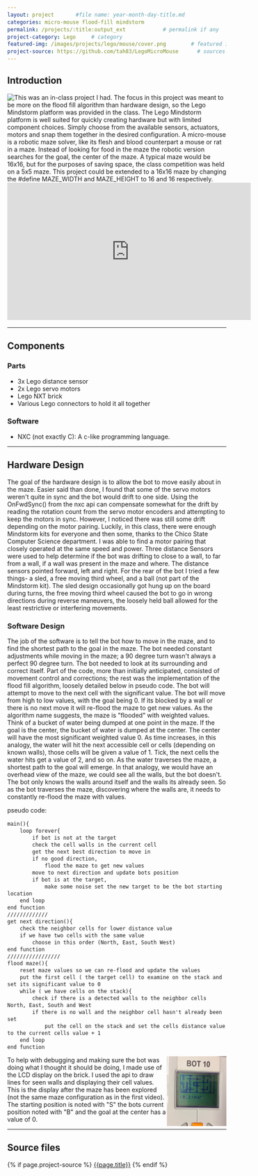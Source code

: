 ```yaml
---
layout: project       #file name: year-month-day-title.md
categories: micro-mouse flood-fill mindstorm
permalink: /projects/:title:output_ext            # permalink if any
project-category: Lego     # category
featured-img: /images/projects/lego/mouse/cover.png        # featured image if any
project-source: https://github.com/tah83/LegoMicroMouse      # sources
---
```


## Introduction
<img src="{{ page.featured-img }}" class="img-fluid" class="mr-3" style="float:left; max-width:15rem;"/>
This was an in-class project I had. The focus in this project was meant to be more on the flood fill algorithm than hardware design, so the Lego Mindstorm platform was provided in the class. The Lego Mindstorm platform is well suited for quickly creating hardware but with limited component choices. Simply choose from the available sensors, actuators, motors and snap them together in the desired configuration.
A micro-mouse is a robotic maze solver, like its flesh and blood counterpart a mouse or rat in a maze. Instead of looking for food in the maze the robotic version searches for the goal, the center of the maze. A typical maze would be 16x16, but for the purposes of saving space, the class competition was held on a 5x5 maze. This project could be extended to a 16x16 maze by changing the #define MAZE_WIDTH and MAZE_HEIGHT to 16 and 16 respectively.

<iframe width="560" height="315" src="https://www.youtube.com/embed/lDM9-iq9xZ8" frameborder="0" allow="autoplay; encrypted-media" allowfullscreen></iframe>

---
## Components
### Parts
- 3x Lego distance sensor
- 2x Lego servo motors
- Lego NXT brick
- Various  Lego connectors to hold it all together

### Software
- NXC (not exactly C): A c-like programming language.


---
## Hardware Design
The goal of the hardware design is to allow the bot to move easily about in the maze. Easier said than done, I found that some of the servo motors weren't quite in sync and the bot would drift to one side. Using the OnFwdSync() from the nxc api can compensate somewhat for the drift by reading the rotation count from the servo motor encoders and attempting to keep the motors in sync. However, I noticed there was still some drift depending on the motor pairing. Luckily, in this class, there were enough Mindstorm kits for everyone and then some, thanks to the Chico State Computer Science department. I was able to find a motor pairing that closely operated at the same speed and power. Three distance Sensors were used to help determine if the bot was drifting to close to a wall, to far from a wall, if a wall was present in the maze and where. The distance sensors pointed forward, left and right.  For the rear of the bot I tried a few things- a sled, a free moving third wheel, and a ball (not part of the Mindstorm kit). The sled design occasionally got hung up on the board during turns, the free moving third wheel caused the bot to go in wrong directions during reverse maneuvers, the loosely held ball allowed for the least restrictive or interfering movements.

### Software Design
The job of the software is to tell the bot how to move in the maze, and to find the shortest path to the goal in the maze. The bot needed constant adjustments while moving in the maze; a 90 degree turn wasn't always a perfect 90 degree turn. The bot needed to look at its surrounding and correct itself. Part of the code, more than initially anticipated, consisted of movement control and corrections; the rest was the implementation of the flood fill algorithm, loosely detailed below in pseudo code. The bot will attempt to move to the next cell with the significant value. The bot will move from high to low values, with the goal being 0. If its blocked by a wall or there is no next move it will re-flood the maze to get new values. As the algorithm name suggests, the maze is "flooded" with weighted values. Think of a bucket of water being dumped at one point in the maze. If the goal is the center, the bucket of water is dumped at the center. The center will have the most significant weighted value 0. As time increases, in this analogy, the water will hit the next accessible cell or cells (depending on known walls), those cells will be given a value of 1. Tick, the next cells the water hits get a value of 2, and so on. As the water traverses the maze, a shortest path to the goal will emerge. In that analogy, we would have an overhead view of the maze, we could see all the walls, but the bot doesn't. The bot only knows the walls around itself and the walls its already seen. So as the bot traverses the maze, discovering where the walls are, it needs to constantly re-flood the maze with values.

pseudo code:
```
main(){
    loop forever{
        if bot is not at the target
        check the cell walls in the current cell
        get the next best direction to move in
        if no good direction,
            flood the maze to get new values
        move to next direction and update bots position
        if bot is at the target,
            make some noise set the new target to be the bot starting location
    end loop
end function
/////////////
get next direction(){
    check the neighbor cells for lower distance value
    if we have two cells with the same value
        choose in this order (North, East, South West)
end function
/////////////////
flood maze(){
    reset maze values so we can re-flood and update the values
    put the first cell ( the target cell) to examine on the stack and set its significant value to 0
    while ( we have cells on the stack){
        check if there is a detected walls to the neighbor cells North, East, South and West
        if there is no wall and the neighbor cell hasn't already been set
            put the cell on the stack and set the cells distance value to the current cells value + 1
    end loop
end function
```

<img align="right" src="/images/projects/lego/mouse/lcd-display.png" class="img-fluid" style="max-height:10rem;"/>
To help with debugging and making sure the bot was doing what I thought it should be doing, I made use of the LCD display on the brick. I used the api to draw lines for seen walls and displaying their cell values. This is the display after the maze has been explored (not the same maze configuration as in the first video). The starting position is noted with "S" the bots current position noted with "B" and the goal at the center has a value of 0.

---
## Source files
{% if page.project-source %}
  <a href="{{ page.project-source }}">{{page.title}}</a>
{% endif %}
